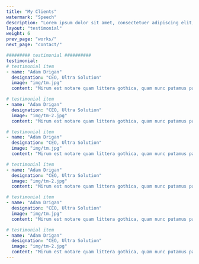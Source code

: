 ```yaml
---
title: "My Clients"
watermark: "Speech"
description: "Lorem ipsum dolor sit amet, consectetuer adipiscing elit, sed diam nonummy nibh euismod tincidunt ut laoreet dolore magna aliquam erat volutpat."
layout: "testimonial"
weight: 6
prev_page: "works/"
next_page: "contact/"

######### testimonial ##########
testimonial:
# testimonial item
- name: "Adam Drigan"
  designation: "CEO, Ultra Solution"
  image: "img/tm.jpg"
  content: "Mirum est notare quam littera gothica, quam nunc putamus parum claram, anteposuerit litterarum formas humanitatis per seacula quarta decima."

# testimonial item
- name: "Adam Drigan"
  designation: "CEO, Ultra Solution"
  image: "img/tm-2.jpg"
  content: "Mirum est notare quam littera gothica, quam nunc putamus parum claram, anteposuerit litterarum formas humanitatis per seacula quarta decima."

# testimonial item
- name: "Adam Drigan"
  designation: "CEO, Ultra Solution"
  image: "img/tm.jpg"
  content: "Mirum est notare quam littera gothica, quam nunc putamus parum claram, anteposuerit litterarum formas humanitatis per seacula quarta decima."

# testimonial item
- name: "Adam Drigan"
  designation: "CEO, Ultra Solution"
  image: "img/tm-2.jpg"
  content: "Mirum est notare quam littera gothica, quam nunc putamus parum claram, anteposuerit litterarum formas humanitatis per seacula quarta decima."

# testimonial item
- name: "Adam Drigan"
  designation: "CEO, Ultra Solution"
  image: "img/tm.jpg"
  content: "Mirum est notare quam littera gothica, quam nunc putamus parum claram, anteposuerit litterarum formas humanitatis per seacula quarta decima."

# testimonial item
- name: "Adam Drigan"
  designation: "CEO, Ultra Solution"
  image: "img/tm-2.jpg"
  content: "Mirum est notare quam littera gothica, quam nunc putamus parum claram, anteposuerit litterarum formas humanitatis per seacula quarta decima."
---
```

